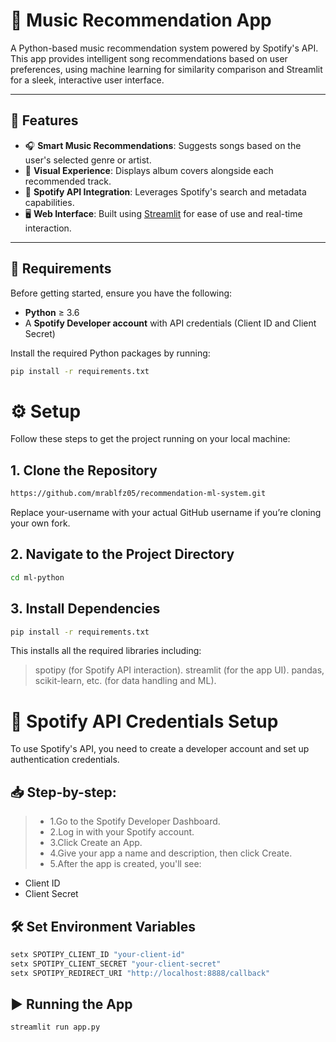 # 🎵 Music Recommendation App

A Python-based music recommendation system powered by Spotify's API. This app provides intelligent song recommendations based on user preferences, using machine learning for similarity comparison and Streamlit for a sleek, interactive user interface.

---

## 🚀 Features

- 🎧 **Smart Music Recommendations**: Suggests songs based on the user's selected genre or artist.
- 🎨 **Visual Experience**: Displays album covers alongside each recommended track.
- 🔗 **Spotify API Integration**: Leverages Spotify's search and metadata capabilities.
- 🖥️ **Web Interface**: Built using [Streamlit](https://streamlit.io/) for ease of use and real-time interaction.

---

## 🧰 Requirements

Before getting started, ensure you have the following:

- **Python** ≥ 3.6
- A **Spotify Developer account** with API credentials (Client ID and Client Secret)

Install the required Python packages by running:

```bash
pip install -r requirements.txt
```

# ⚙️ Setup
Follow these steps to get the project running on your local machine:

## 1. Clone the Repository

```bash
https://github.com/mrablfz05/recommendation-ml-system.git
```
Replace your-username with your actual GitHub username if you’re cloning your own fork.

## 2. Navigate to the Project Directory

```bash
cd ml-python
```

## 3. Install Dependencies

```bash
pip install -r requirements.txt
```

This installs all the required libraries including:

> spotipy (for Spotify API interaction).
> streamlit (for the app UI).
> pandas, scikit-learn, etc. (for data handling and ML).

# 🔐 Spotify API Credentials Setup
To use Spotify's API, you need to create a developer account and set up authentication credentials.

## 📥 Step-by-step:

> - 1.Go to the Spotify Developer Dashboard.
> - 2.Log in with your Spotify account.
> - 3.Click Create an App.
> - 4.Give your app a name and description, then click Create.
> - 5.After the app is created, you'll see:

- Client ID
- Client Secret

## 🛠️ Set Environment Variables

```bash
setx SPOTIPY_CLIENT_ID "your-client-id"
setx SPOTIPY_CLIENT_SECRET "your-client-secret"
setx SPOTIPY_REDIRECT_URI "http://localhost:8888/callback"
```

## ▶️ Running the App

```bash
streamlit run app.py
```